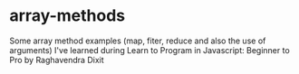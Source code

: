# array-methods
Some array method examples (map, fiter, reduce and also the use of arguments) I've learned during Learn to Program in Javascript: Beginner to Pro by Raghavendra Dixit
